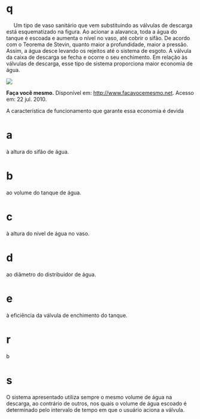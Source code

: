 # q
     Um tipo de vaso sanitário que vem substituindo as válvulas de descarga está esquematizado na figura. Ao acionar a alavanca, toda a água do tanque é escoada e aumenta o nível no vaso, até cobrir o sifão. De acordo com o Teorema de Stevin, quanto maior a profundidade, maior a pressão. Assim, a água desce levando os rejeitos até o sistema de esgoto. A válvula da caixa de descarga se fecha e ocorre o seu enchimento. Em relação às válvulas de descarga, esse tipo de sistema proporciona maior economia de água.

![](https://firebasestorage.googleapis.com/v0/b/firebase-enemio.appspot.com/o/questoes%2F934%2F2b34b6b1-a6c2-385d-4b38-0ab8cd0bc41c.png?alt=media\&token=62691cb6-d28c-470f-a131-ff90054f0f3e)

**Faça você mesmo.** Disponível em: http://www.facavocemesmo.net. Acesso em: 22 jul. 2010.

A característica de funcionamento que garante essa economia é devida

# a
à altura do sifão de água.

# b
ao volume do tanque de água.

# c
à altura do nível de água no vaso.

# d
ao diâmetro do distribuidor de água.

# e
à eficiência da válvula de enchimento do tanque.

# r
b

# s
O sistema apresentado utiliza sempre o mesmo volume de água na descarga, ao contrário de outros, nos quais o volume de água escoado é determinado pelo intervalo de tempo em que o usuário aciona a válvula.
